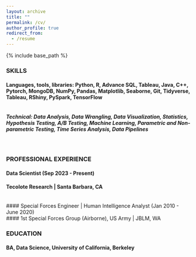 ```yaml
---
layout: archive
title: ""
permalink: /cv/
author_profile: true
redirect_from:
  - /resume
---
```


{% include base_path %}


### SKILLS
#### Languages, tools, libraries: Python, R, Advance SQL, Tableau, Java, C++, Pytorch, MongoDB, NumPy, Pandas, Matplotlib, Seaborne, Git, Tidyverse, Tableau, RShiny, PySpark, TensorFlow <br/> <br/>
##### Technical: Data Analysis, Data Wrangling, Data Visualization, Statistics, Hypothesis Testing, A/B Testing, Machine Learning, Parametric and Non-parametric Testing, Time Series Analysis, Data Pipelines
<br/>


### PROFESSIONAL EXPERIENCE
#### Data Scientist (Sep 2023 - Present) <br/>
#### Tecolote Research | Santa Barbara, CA <br/>
<br/>
#### Special Forces Engineer | Human Intelligence Analyst (Jan 2010 - June 2020) <br/>
#### 1st Special Forces Group (Airborne), US Army | JBLM, WA 
<br/>

### EDUCATION
#### BA, Data Science, University of California, Berkeley <br/>



